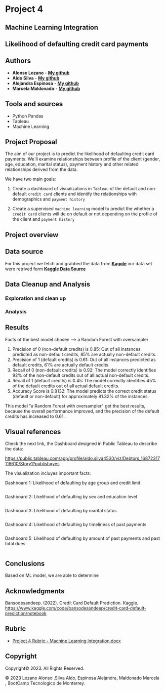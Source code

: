 # Project 4
## Machine Learning Integration
## Likelihood of defaulting credit card payments

## Authors
* **Alonso Lozano** - **[My github](https://github.com/loncho95 "GitHub for Alonso Lozano")**
* **Aldo Silva** - **[My github](https://github.com/aldosilesp "GitHub for Aldo Silva")**
* **Alejandra Espinosa** - **[My github](https://github.com/zuntaalejandra "GitHub for Ale Espinosa")**
* **Marcela Maldonado** - **[My github](https://github.com/Marce1301 "GitHub for Marcela Maldonado")**

## Tools and sources
* Python Pandas
* Tableau
* Machine Learning

## Project Proposal
The aim of our project is to predict the likelihood of defaulting credit card payments. We´ll examine relationships between profile of the client (gender, age, education, marital status), payment history and other related relationships derived from the data.

We have two main goals:
1) Create a dashboard of visualizations in `Tableau` of the default and non-default `credit card` clients and identify the relationships with demographics and `payment history`

2) Create a supervised  `machine learning` model to predict the whether a `credit card` clients will de on default or not depending on the profile of the client and `payment history`
   
## Project overview 

## Data source
For this project we fetch and grabbed the data from **[Kaggle](https://www.kaggle.com/)** our data set were retrived form **[Kaggle Data Source](https://www.kaggle.com/code/bansodesandeep/credit-card-default-prediction/notebook)**

## Data Cleanup and Analysis
### Exploration and clean up


### Analysis

## Results


Facts of the best model chosen --> a Random Forest with oversampler

1. Precision of 0 (non-default credits) is 0.85: Out of all instances predicted as non-default credits, 85% are actually non-default credits.
2. Precision of 1 (default credits) is 0.61: Out of all instances predicted as default credits, 61% are actually default credits.
3. Recall of 0 (non-default credits) is 0.92: The model correctly identifies 92% of the non-default credits out of all actual non-default credits.
4. Recall of 1 (default credits) is 0.45: The model correctly identifies 45% of the default credits out of all actual default credits.
5. Accuracy Score is 0.8132: The model predicts the correct credit status (default or non-default) for approximately 81.32% of the instances.

This model "a Random Forest with oversampler" get the best results, because the overall performance improved, and the precision of the default credits has increased to 0.61.

## Visual references

Check the next link, the Dashboard designed in Public Tableau to describe the data:

https://public.tableau.com/app/profile/aldo.silva4530/viz/Debtors_16872317116610/Story1?publish=yes


The visualization incluyes important facts:

Dashboard 1: Likelihood of defaulting by age group and credit limit

<p align="center"><img src="" /></p>

Dashboard 2: Likelihood of defaulting by sex and education level

<p align="center"><img src="" /></p>

Dashboard 3: Likelihood of defaulting by marital status

<p align="center"><img src="" /></p>

Dashboard 4: Likelihood of defaulting by timeliness of past payments

<p align="center"><img src="" /></p>

Dashboard 5: Likelihood of defaulting by amount of past payments and past total dues

<p align="center"><img src="" /></p>



## Conclusions

Based on ML model, we are able to determine 



## Acknowledgments

Bansodesandeep. (2022). Credit Card Default Prediction. Kaggle. https://www.kaggle.com/code/bansodesandeep/credit-card-default-prediction/notebook


## Rubric
* [Project 4 Rubric - Machine Learning Integration.docx]([https://github.com/Marce1301/Likelihood_of_defaulting_credit_card_payments/blob/main/Project%204%20Rubric%20-%20Machine%20Learning%20Integration.docx])

## Copyright

Copyright:copyright: 2023. All Rights Reserved.

© 2023  Lozano Alonso ,Silva Aldo, Espinosa Alejandra, Maldonado Marcela , BootCamp Tecnologico de Monterrey.
